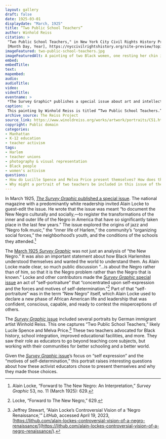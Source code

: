 ```yaml
---
layout: gallery
draft: false
date: 1925-03-01
displaydate: "March, 1925"
title: “Two Public School Teachers” 
author: Winhold Reiss
citation: >
 "Two Public School Teachers," in New York City Civil Rights History Project, Accessed:
 [Month Day, Year], https://nyccivilrightshistory.org/site-preview/topics/black-latina-women/lucile-spence/two-public-school-teachers.
imageFeatured: two-public-school-teachers.jpg
imageFeaturedAlt: A painting of two Black women, one resting her chin inside a clasped hand and the other holding a notebook. They both look directly at the viewer.
embed: 
embedTitle: 
text: 
mapembed: 
audio: 
audioTitle: 
video: 
videoTitle: 
eventname: >
 *The Survey Graphic* publishes a special issue about art and intellectual life in Harlem, edited by Alain Locke.
caption:  >
 This painting by Winhold Reiss is titled “Two Public School Teachers.” It was printed in the March 1925 issue of *The Survey Graphic,* which focused on art and intellectual life in Harlem.
archive_source: The Reiss Project
source_link: https://www.winoldreiss.org/works/artwork/portraits/C51.htm
copyright: Public domain
categories: 
- Manhattan
- K-12 education
- teacher activism
tags: 
- Harlem
- teacher unions
- photography & visual representation
- Black people 
- women's activism
questions:
- How do Lucille Spence and Melva Price present themselves? How does the portrait artist present the two teachers?
- Why might a portrait of two teachers be included in this issue of the *Survey Graphic*?
--- 
```


In March 1925, [*The Survey Graphic* published a special issue](https://umedia.lib.umn.edu/item/p16022coll336:2133). The national magazine with a predominantly white readership invited Alain Locke to guest-edit the issue. He wrote that the issue was meant “to document the New Negro culturally and socially,—to register the transformations of the inner and outer life of the Negro in America that have so significantly taken place in the last few years.” The issue explored the origins of jazz and “Negro folk music,” the “inner life of Harlem,” the community’s “organizing social forces,” the neighborhood’s youth, and the conditions of the schools they attended.[^1]  

The [March 1925 *Survey Graphic*](https://umedia.lib.umn.edu/item/p16022coll336:2133) was not just an analysis of “the New Negro.” It was also an important statement about how Black Harlemites understood themselves and wanted the world to understand them. As Alain Locke made clear, so much public discussion “...is about the Negro rather than of him, so that it is the Negro problem rather than the Negro that is known.” Locke and other contributors made the [*Survey Graphic* special issue](https://umedia.lib.umn.edu/item/p16022coll336:2133) an act of “self-portraiture” that “concentrated upon self-expression and the forces and motives of self-determination.”[^2] Part of that “self-portraiture” was in the term “New Negro” itself, which Alain Locke used to declare a new phase of African American life and leadership that was confident, conscious, capable, and ready to contest the misperceptions of others.

The [*Survey Graphic* issue](https://umedia.lib.umn.edu/item/p16022coll336:2133) included several portraits by German immigrant artist Winhold Reiss. This one captures “Two Public School Teachers,” likely Lucile Spence and Melva Price.[^3] These two teachers advocated for Black history, school integration, improved educational facilities, and more. They saw their role as educators to go beyond teaching core subjects, but working with their communities for better schooling and a better world.

Given the [*Survey Graphic* issue](https://umedia.lib.umn.edu/item/p16022coll336:2133)’s focus on “self expression” and the “motives of self-determination,” this portrait raises interesting questions about how these activist educators chose to present themselves and why they made those choices.

[^1]: Alain Locke, “Forward to The New Negro: An Interpretation,” *Survey Graphic* 53, no. 11 (March 1925): 629.

[^2]: Locke, “Forward to The New Negro,” 629.

[^3]: Jeffrey Stewart, “Alain Locke’s Controversial Vision of a ‘Negro Renaissance,’” *LitHub*, accessed April 19, 2023, [https://lithub.com/alain-lockes-controversial-vision-of-a-negro-renaissance/](https://lithub.com/alain-lockes-controversial-vision-of-a-negro-renaissance/).
